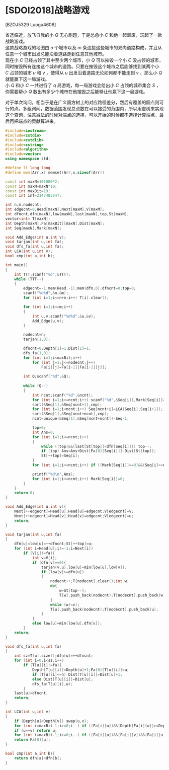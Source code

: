 # [SDOI2018]战略游戏
[BZOJ5329 Luogu4606]

省选临近，放飞自我的小 $Q$ 无心刷题，于是怂恿小 $C$ 和他一起颓废，玩起了一款战略游戏。  
这款战略游戏的地图由 $n$ 个城市以及 $m$ 条连接这些城市的双向道路构成，并且从任意一个城市出发总能沿着道路走到任意其他城市。  
现在小 $C$ 已经占领了其中至少两个城市，小 $Q$ 可以摧毁一个小 $C$ 没占领的城市，同时摧毁所有连接这个城市的道路。只要在摧毁这个城市之后能够找到某两个小 $C$ 占领的城市 $u$ 和 $v$ ，使得从 $u$ 出发沿着道路无论如何都不能走到 $v$ ，那么小 $Q$ 就能赢下这一局游戏。  
小 $Q$ 和小 $C$ 一共进行了 $q$ 局游戏，每一局游戏会给出小 $C$ 占领的城市集合 $S$ ，你需要帮小 $Q$ 数出有多少个城市在他摧毁之后能够让他赢下这一局游戏。

对于单次询问，相当于是在广义圆方树上的对应路径差分，然后有覆盖的圆点则可行的点。多组询问，数据范围发现总点数在可以接受的范围内，所以用虚树来实现这个查询，注意减法的时候对端点的选择，可以开始的时候都不选择计算端点，最后再把端点的贡献算进来。

```cpp
#include<iostream>
#include<cstdio>
#include<cstdlib>
#include<cstring>
#include<algorithm>
#include<vector>
using namespace std;

#define ll long long
#define mem(Arr,x) memset(Arr,x,sizeof(Arr))

const int maxN=101000*2;
const int maxM=maxN*10;
const int maxBit=19;
const int inf=2147483647;

int n,m,nodecnt;
int edgecnt=0,Head[maxN],Next[maxM],V[maxM];
int dfncnt,dfn[maxN],low[maxN],last[maxN],top,St[maxN];
vector<int> T[maxN];
int Depth[maxN],Fa[maxBit][maxN],Dist[maxN];
int Seq[maxN],Mark[maxN];

void Add_Edge(int u,int v);
void tarjan(int u,int fa);
void dfs_fa(int u,int fa);
int LCA(int u,int v);
bool cmp(int a,int b);

int main()
{
	int TTT;scanf("%d",&TTT);
	while (TTT--)
	{
		edgecnt=-1;mem(Head,-1);mem(dfn,0);dfncnt=0;top=0;
		scanf("%d%d",&n,&m);
		for (int i=1;i<=n+n;i++) T[i].clear();

		for (int i=1;i<=m;i++)
		{
			int u,v;scanf("%d%d",&u,&v);
			Add_Edge(u,v);
		}

		nodecnt=n;
		tarjan(1,0);

		dfncnt=0;Depth[1]=1;Dist[1]=1;
		dfs_fa(1,0);
		for (int i=1;i<maxBit;i++)
			for (int j=1;j<=nodecnt;j++)
				Fa[i][j]=Fa[i-1][Fa[i-1][j]];
		
		int Q;scanf("%d",&Q);
		
		while (Q--)
		{
			int ncnt;scanf("%d",&ncnt);
			for (int i=1;i<=ncnt;i++) scanf("%d",&Seq[i]),Mark[Seq[i]]=1;
			sort(&Seq[1],&Seq[ncnt+1],cmp);
			for (int i=1;i<ncnt;i++) Seq[ncnt+i]=LCA(Seq[i],Seq[i+1]);
			sort(&Seq[1],&Seq[ncnt+ncnt],cmp);
			ncnt=unique(&Seq[1],&Seq[ncnt+ncnt])-Seq-1;

			top=0;
			int Ans=0;
			for (int i=1;i<=ncnt;i++)
			{
				while ((top)&&(last[St[top]]<dfn[Seq[i]])) top--;
				if (top) Ans=Ans+Dist[Fa[0][Seq[i]]]-Dist[St[top]];
				St[++top]=Seq[i];
			}
			for (int i=1;i<=ncnt;i++) if ((Mark[Seq[i]]==0)&&(Seq[i]<=n)) Ans++;

			printf("%d\n",Ans);
			for (int i=1;i<=ncnt;i++) Mark[Seq[i]]=0;
		}
	}
	return 0;
}

void Add_Edge(int u,int v){
	Next[++edgecnt]=Head[u];Head[u]=edgecnt;V[edgecnt]=v;
	Next[++edgecnt]=Head[v];Head[v]=edgecnt;V[edgecnt]=u;
	return;
}

void tarjan(int u,int fa)
{
	dfn[u]=low[u]=++dfncnt;St[++top]=u;
	for (int i=Head[u];i!=-1;i=Next[i])
		if (V[i]!=fa){
			int v=V[i];
			if (dfn[v]==0){
				tarjan(v,u);low[u]=min(low[u],low[v]);
				if (low[v]>=dfn[u])
				{
					nodecnt++;T[nodecnt].clear();int w;
					do{
						w=St[top--];
						T[w].push_back(nodecnt);T[nodecnt].push_back(w);
					}
					while (w!=v);
					T[u].push_back(nodecnt);T[nodecnt].push_back(u);
				}
			}
			else low[u]=min(low[u],dfn[v]);
		}
	return;
}

void dfs_fa(int u,int fa)
{
	int sz=T[u].size();dfn[u]=++dfncnt;
	for (int i=0;i<sz;i++)
		if (T[u][i]!=fa){
			Depth[T[u][i]]=Depth[u]+1;Fa[0][T[u][i]]=u;
			if (T[u][i]<=n) Dist[T[u][i]]=Dist[u]+1;
			else Dist[T[u][i]]=Dist[u];
			dfs_fa(T[u][i],u);
		}
	last[u]=dfncnt;
	return;
}

int LCA(int u,int v)
{
	if (Depth[u]<Depth[v]) swap(u,v);
	for (int i=maxBit-1;i>=0;i--) if ((Fa[i][u])&&(Depth[Fa[i][u]]>=Depth[v])) u=Fa[i][u];
	if (u==v) return u;
	for (int i=maxBit-1;i>=0;i--) if ((Fa[i][u])&&(Fa[i][v])&&(Fa[i][u]!=Fa[i][v])) u=Fa[i][u],v=Fa[i][v];
	return Fa[0][u];
}

bool cmp(int a,int b){
	return dfn[a]<dfn[b];
}
```